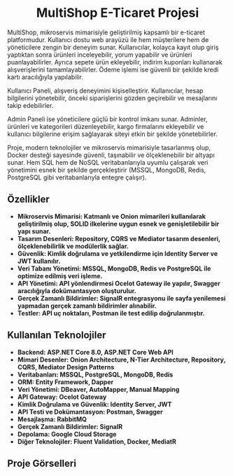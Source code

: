 <h1 align="center">MultiShop E-Ticaret Projesi</h1>

MultiShop, mikroservis mimarisiyle geliştirilmiş kapsamlı bir e-ticaret platformudur. Kullanıcı dostu web arayüzü ile hem müşterilere hem de yöneticilere zengin bir deneyim sunar. Kullanıcılar, kolayca kayıt olup giriş yaptıktan sonra ürünleri inceleyebilir, yorum yapabilir ve ürünleri puanlayabilirler. Ayrıca sepete ürün ekleyebilir, indirim kuponları kullanarak alışverişlerini tamamlayabilirler. Ödeme işlemi ise güvenli bir şekilde kredi kartı aracılığıyla yapılabilir.

Kullanıcı Paneli, alışveriş deneyimini kişiselleştirir. Kullanıcılar, hesap bilgilerini yönetebilir, önceki siparişlerini gözden geçirebilir ve mesajlarını takip edebilirler.

Admin Paneli ise yöneticilere güçlü bir kontrol imkanı sunar. Adminler, ürünleri ve kategorileri düzenleyebilir, kargo firmalarını ekleyebilir ve kullanıcı bilgilerine erişim sağlayarak siteyi etkin bir şekilde yönetebilirler.

Proje, modern teknolojiler ve mikroservis mimarisiyle tasarlanmış olup, Docker desteği sayesinde güvenli, taşınabilir ve ölçeklenebilir bir altyapı sunar. Hem SQL hem de NoSQL veritabanlarıyla uyumlu çalışarak veri yönetimini esnek bir şekilde gerçekleştirir (MSSQL, MongoDB, Redis, PostgreSQL gibi veritabanlarıyla entegre çalışır).

<h2>Özellikler</h2>

<ul>
    <li><strong>Mikroservis Mimarisi: Katmanlı ve Onion mimarileri kullanılarak geliştirilmiş olup, SOLID ilkelerine uygun esnek ve genişletilebilir bir yapı sunar.</strong></li>
    <li><strong>Tasarım Desenleri: Repository, CQRS ve Mediator tasarım desenleri, ölçeklenebilirlik ve modülerlik sağlar.</strong></li>
    <li><strong>Güvenlik: Kimlik doğrulama ve yetkilendirme için Identity Server ve JWT kullanılır.</strong></li>
    <li><strong>Veri Tabanı Yönetimi: MSSQL, MongoDB, Redis ve PostgreSQL ile optimize edilmiş veri işleme.</strong></li>
    <li><strong>API Yönetimi: API yönlendirmesi Ocelot Gateway ile yapılır, Swagger aracılığıyla dokümantasyon oluşturulur.</strong></li>
    <li><strong>Gerçek Zamanlı Bildirimler: SignalR entegrasyonu ile sayfa yenilemesi yapmadan gerçek zamanlı bildirimler alınabilir.</strong></li>
    <li><strong>Testler: API uç noktaları, Postman ile test edilip doğrulanmıştır.</strong></li>
</ul>

<h2>Kullanılan Teknolojiler</h2>

<ul>
    <li><strong>Backend: ASP.NET Core 8.0, ASP.NET Core Web API</strong></li>
    <li><strong>Mimari Desenler: Onion Architecture, N-Tier Architecture, Repository, CQRS, Mediator Design Patterns</strong></li>
    <li><strong>Veritabanları: MSSQL, PostgreSQL, MongoDB, Redis</strong></li>
    <li><strong>ORM: Entity Framework, Dapper</strong></li>
    <li><strong>Veri Yönetimi: DBeaver, AutoMapper, Manual Mapping</strong></li>
    <li><strong>API Gateway: Ocelot Gateway</strong></li>
    <li><strong>Kimlik Doğrulama ve Güvenlik: Identity Server, JWT</strong></li>
    <li><strong>API Testi ve Dokümantasyon: Postman, Swagger</strong></li>
    <li><strong>Mesajlaşma: RabbitMQ</strong></li>
    <li><strong>Gerçek Zamanlı Bildirimler: SignalR</strong></li>
    <li><strong>Depolama: Google Cloud Storage</strong></li>    
    <li><strong>Diğer Teknolojiler: Fluent Validation, Docker, MediatR</strong></li>
</ul>

<h2>Proje Görselleri</h2>
